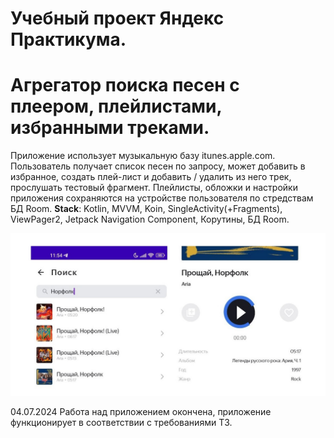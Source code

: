 # Учебный проект Яндекс Практикума.
# Агрегатор поиска песен с плеером, плейлистами, избранными треками.
Приложение использует музыкальную базу itunes.apple.com.
Пользователь получает список песен по запросу, может добавить в избранное, создать плей-лист и добавить / удалить из него трек, прослушать тестовый фрагмент.
Плейлисты, обложки и настройки приложения сохраняются на устройстве пользователя по стредствам БД Room. 
**Stack**: Kotlin, MVVM, Koin, SingleActivity(+Fragments), ViewPager2, Jetpack Navigation Component, Корутины, БД Room.

![alt text](https://github.com/AlexeyJarlax/PlaylistMaker/raw/master/app/src/main/res/drawable/preview.jpg)

04.07.2024 Работа над приложением окончена, приложение функционирует в соответствии с требованиями ТЗ.
